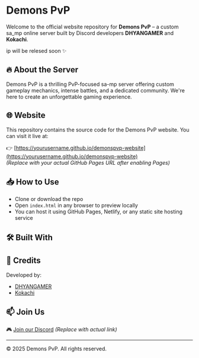 # Demons PvP

Welcome to the official website repository for **Demons PvP** – a custom sa_mp online  server built by Discord developers **DHYANGAMER** and **Kokachi**.

ip will be relesed soon ✨


## 🔥 About the Server

Demons PvP is a thrilling PvP-focused sa-mp server offering custom gameplay mechanics, intense battles, and a dedicated community. We're here to create an unforgettable gaming experience.

## 🌐 Website

This repository contains the source code for the Demons PvP website. You can visit it live at:

👉 [https://yourusername.github.io/demonspvp-website](https://yourusername.github.io/demonspvp-website)  
*(Replace with your actual GitHub Pages URL after enabling Pages)*

## 📥 How to Use

- Clone or download the repo
- Open `index.html` in any browser to preview locally
- You can host it using GitHub Pages, Netlify, or any static site hosting service

## 🛠 Built With


## 🤝 Credits

Developed by:
- [DHYANGAMER](#)
- [Kokachi](#)

## 📫 Join Us

🎮 [Join our Discord](#) *(Replace with actual link)*

---

© 2025 Demons PvP. All rights reserved.


